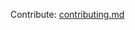 Contribute: [contributing.md](https://github.com/clvrk/cocktail-wrapper/blob/master/contributing.md)
